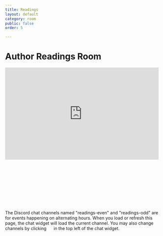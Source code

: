```yaml
---
title: Readings
layout: default
category: room
public: false
order: 5

---
```

# Author Readings Room

<iframe src="https://player.twitch.tv/?channel=sanchop42&parent=columbus2020nasfic.org/readings.html" height="300" width="500" frameborder="0" scrolling="no" allowfullscreen="true" class="nasfic-video"> </iframe>

<iframe frameborder="0" class="nasfic-chat">
</iframe>

The Discord chat channels named "readings-even" and "readings-odd" are for
events happening on alternating hours. When you load or refresh this page, the
chat widget will load the current channel. You may also change channels by clicking
<span class="hamburger-menu-image">    </span>
in the top left of the chat widget.

<script src="https://unpkg.com/dayjs@1.8.21/dayjs.min.js"></script>
<script>
const even = "743859917340803102";
const odd = "743859953445372021";
</script>
